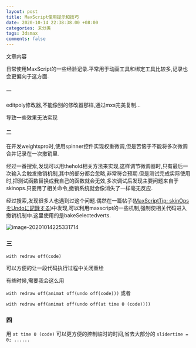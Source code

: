 ```yaml
---
layout: post
title: MaxScript使用提示和技巧
date: 2020-10-14 22:38:38.00 +08:00
categories: 未分类
tags: 3dsmax
comments: false
---
```


文章内容

日常使用MaxScript的一些经验记录.平常用于动画工具和绑定工具比较多,记录也会更偏向于这方面.

#### 一

editpoly修改器,不能像别的修改器那样,通过mxs完美复制...

导致一些效果无法实现

#### 二

在开发weightspro时,使用spinner控件实现权重微调,但是苦恼于不能将多次微调合并记录在一次撤销里.

经过一番搜索,发现可以用thehold相关方法来实现,这样调节微调器时,只有最后一次输入会触发撤销机制,其中的部分都会忽略,非常符合预期.但是测试完成实际使用时,把测试函数替换成我自己的函数就会无效,多次调试后发现主要问题来自于skinops.只要用了相关命令,撤销系统就会像消失了一样毫无反应.

经过搜索,发现很多人也遇到过这个问题.偶然在一篇帖子([MaxScriptTip: skinOpsをUndoに記録する](http://trtoolsjp.blogspot.com/2016/02/maxscript-skinopsundo.html))中发现,可以利用maxscript的一些机制,强制使相关代码进入撤销机制中.这里使用的是bakeSelectedverts.

![image-20201014225331714]({{site.img}}image-20201014225331714.png)

### 三

`with redraw off(code)`

可以方便的让一段代码执行过程中关闭重绘

有些时候,需要我会这么用

`with redraw off(animat off(undo off(code)))` 或者

`with redraw off(animat off(undo off(at time 0 (code))))` 

### 四

用 `at time 0 (code)` 可以更方便的控制临时的时间,省去大部分的 `slidertime = 0; ......`

